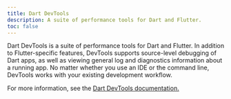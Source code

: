 ```yaml
---
title: Dart DevTools
description: A suite of performance tools for Dart and Flutter.
toc: false
---
```


Dart DevTools is a suite of performance tools for Dart and Flutter.
In addition to Flutter-specific features,
DevTools supports source-level debugging of Dart apps,
as well as viewing general log and diagnostics information about a running app.
No matter whether you use an IDE or the command line,
DevTools works with your existing development workflow.

For more information, see the [Dart DevTools documentation.][]

[Dart DevTools documentation.]: https://flutter.github.io/devtools/
